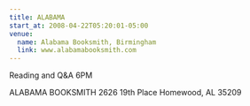 ```yaml
---
title: ALABAMA
start_at: 2008-04-22T05:20:01-05:00
venue: 
  name: Alabama Booksmith, Birmingham
  link: www.alabamabooksmith.com
---
```


Reading and Q&A
6PM

ALABAMA BOOKSMITH
2626 19th Place
Homewood, AL 35209
